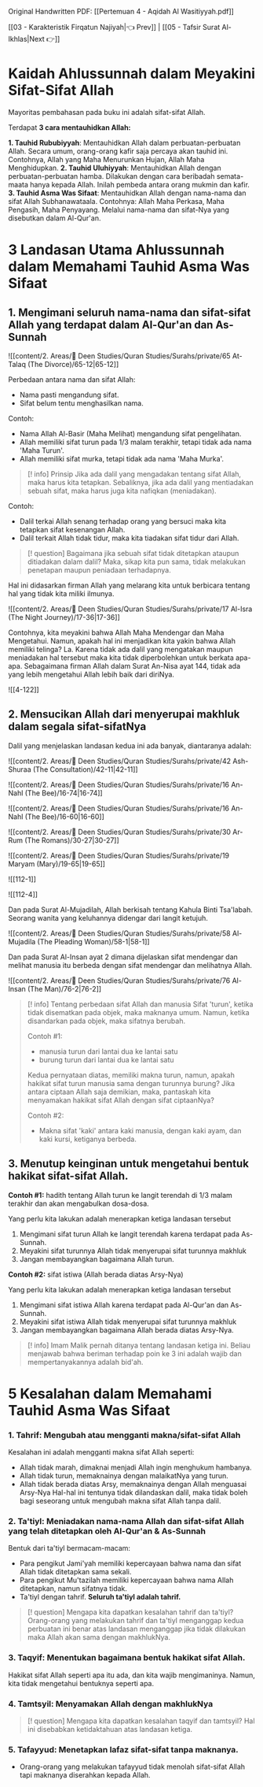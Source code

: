 Original Handwritten PDF: [[Pertemuan 4 - Aqidah Al Wasitiyyah.pdf]]

[[03 - Karakteristik Firqatun Najiyah|👈 Prev]] | [[05 - Tafsir Surat Al-Ikhlas|Next 👉]]

# Kaidah Ahlussunnah dalam Meyakini Sifat-Sifat Allah

Mayoritas pembahasan pada buku ini adalah sifat-sifat Allah.

Terdapat **3 cara mentauhidkan Allah:**

**1. Tauhid Rububiyyah**: Mentauhidkan Allah dalam perbuatan-perbuatan Allah. Secara umum, orang-orang kafir saja percaya akan tauhid ini. Contohnya, Allah yang Maha Menurunkan Hujan, Allah Maha Menghidupkan.
**2. Tauhid Uluhiyyah**: Mentauhidkan Allah dengan perbuatan-perbuatan hamba. Dilakukan dengan cara beribadah semata-maata hanya kepada Allah. Inilah pembeda antara orang mukmin dan kafir.
**3. Tauhid Asma Was Sifaat**: Mentauhidkan Allah dengan nama-nama dan sifat Allah Subhanawataala. Contohnya: Allah Maha Perkasa, Maha Pengasih, Maha Penyayang. Melalui nama-nama dan sifat-Nya yang disebutkan dalam Al-Qur'an.

# 3 Landasan Utama Ahlussunnah dalam Memahami Tauhid Asma Was Sifaat

## 1. Mengimani seluruh nama-nama dan sifat-sifat Allah yang terdapat dalam Al-Qur'an dan As-Sunnah

![[content/2. Areas/🕋 Deen Studies/Quran Studies/Surahs/private/65 At-Talaq (The Divorce)/65-12|65-12]]

Perbedaan antara nama dan sifat Allah:
- Nama pasti mengandung sifat.
- Sifat belum tentu menghasilkan nama.

Contoh:
- Nama Allah Al-Basir (Maha Melihat) mengandung sifat pengelihatan.
- Allah memiliki sifat turun pada 1/3 malam terakhir, tetapi tidak ada nama 'Maha Turun'.
- Allah memiliki sifat murka, tetapi tidak ada nama 'Maha Murka'.

> [! info] Prinsip
> Jika ada dalil yang mengadakan tentang sifat Allah, maka harus kita tetapkan. Sebaliknya, jika ada dalil yang mentiadakan sebuah sifat, maka harus juga kita nafiqkan (meniadakan).

Contoh:
- Dalil terkai Allah senang terhadap orang yang bersuci maka kita tetapkan sifat kesenangan Allah.
- Dalil terkait Allah tidak tidur, maka kita tiadakan sifat tidur dari Allah.

> [! question] Bagaimana jika sebuah sifat tidak ditetapkan ataupun ditiadakan dalam dalil?
> Maka, sikap kita pun sama, tidak melakukan penetapan maupun peniadaan terhadapnya.

Hal ini didasarkan firman Allah yang melarang kita untuk berbicara tentang hal yang tidak kita miliki ilmunya.

![[content/2. Areas/🕋 Deen Studies/Quran Studies/Surahs/private/17 Al-Isra (The Night Journey)/17-36|17-36]]

Contohnya, kita meyakini bahwa Allah Maha Mendengar dan Maha Mengetahui. Namun, apakah hal ini menjadikan kita yakin bahwa Allah memiliki telinga? La. Karena tidak ada dalil yang mengatakan maupun meniadakan hal tersebut maka kita tidak diperbolehkan untuk berkata apa-apa. Sebagaimana firman Allah dalam Surat An-Nisa ayat 144, tidak ada yang lebih mengetahui Allah lebih baik dari diriNya.

![[4-122]]

## 2. Mensucikan Allah dari menyerupai makhluk dalam segala sifat-sifatNya 

Dalil yang menjelaskan landasan kedua ini ada banyak, diantaranya adalah:

![[content/2. Areas/🕋 Deen Studies/Quran Studies/Surahs/private/42 Ash-Shuraa (The Consultation)/42-11|42-11]]

![[content/2. Areas/🕋 Deen Studies/Quran Studies/Surahs/private/16 An-Nahl (The Bee)/16-74|16-74]]

![[content/2. Areas/🕋 Deen Studies/Quran Studies/Surahs/private/16 An-Nahl (The Bee)/16-60|16-60]]

![[content/2. Areas/🕋 Deen Studies/Quran Studies/Surahs/private/30 Ar-Rum (The Romans)/30-27|30-27]]

![[content/2. Areas/🕋 Deen Studies/Quran Studies/Surahs/private/19 Maryam (Mary)/19-65|19-65]]

![[112-1]]

![[112-4]]

Dan pada Surat Al-Mujadilah, Allah berkisah tentang Kahula Binti Tsa'labah. Seorang wanita yang keluhannya didengar dari langit ketujuh.

![[content/2. Areas/🕋 Deen Studies/Quran Studies/Surahs/private/58 Al-Mujadila (The Pleading Woman)/58-1|58-1]]

Dan pada Surat Al-Insan ayat 2 dimana dijelaskan sifat mendengar dan melihat manusia itu berbeda dengan sifat mendengar dan melihatnya Allah.

![[content/2. Areas/🕋 Deen Studies/Quran Studies/Surahs/private/76 Al-Insan (The Man)/76-2|76-2]]

> [! info] Tentang perbedaan sifat Allah dan manusia
> Sifat 'turun', ketika tidak disematkan pada objek, maka maknanya umum. Namun, ketika disandarkan pada objek, maka sifatnya berubah. 
> 
> Contoh #1: 
> - manusia turun dari lantai dua ke lantai satu
> - burung turun dari lantai dua ke lantai satu
> 
> Kedua pernyataan diatas, memiliki makna turun, namun, apakah hakikat sifat turun manusia sama dengan turunnya burung? Jika antara ciptaan Allah saja demikian, maka, pantaskah kita menyamakan hakikat sifat Allah dengan sifat ciptaanNya?
>
> Contoh #2:
> - Makna sifat 'kaki' antara kaki manusia, dengan kaki ayam, dan kaki kursi, ketiganya berbeda.

## 3. Menutup keinginan untuk mengetahui bentuk hakikat sifat-sifat Allah.

**Contoh #1:** hadith tentang Allah turun ke langit terendah di 1/3 malam terakhir dan akan mengabulkan dosa-dosa.

Yang perlu kita lakukan adalah menerapkan ketiga landasan tersebut
1. Mengimani sifat turun Allah ke langit terendah karena terdapat pada As-Sunnah.
2. Meyakini sifat turunnya Allah tidak menyerupai sifat turunnya makhluk
3. Jangan membayangkan bagaimana Allah turun.

**Contoh #2:** sifat istiwa (Allah berada diatas Arsy-Nya)

Yang perlu kita lakukan adalah menerapkan ketiga landasan tersebut
1. Mengimani sifat istiwa Allah karena terdapat pada Al-Qur'an dan As-Sunnah.
2. Meyakini sifat istiwa Allah tidak menyerupai sifat turunnya makhluk
3. Jangan membayangkan bagaimana Allah berada diatas Arsy-Nya.

> [! info] 
> Imam Malik pernah ditanya tentang landasan ketiga ini. Beliau menjawab bahwa beriman terhadap poin ke 3 ini adalah wajib dan mempertanyakannya adalah bid'ah.

# 5 Kesalahan dalam Memahami Tauhid Asma Was Sifaat

### 1. Tahrif: Mengubah atau mengganti makna/sifat-sifat Allah
Kesalahan ini adalah mengganti makna sifat Allah seperti:
- Allah tidak marah, dimaknai menjadi Allah ingin menghukum hambanya.
- Allah tidak turun, memaknainya dengan malaikatNya yang turun.
- Allah tidak berada diatas Arsy, memaknainya dengan Allah menguasai Arsy-Nya
Hal-hal ini tentunya tidak dilandaskan dalil, maka tidak boleh bagi seseorang untuk mengubah makna sifat Allah tanpa dalil.
### 2. Ta'tiyl: Meniadakan nama-nama Allah dan sifat-sifat Allah yang telah ditetapkan oleh Al-Qur'an & As-Sunnah
Bentuk dari ta'tiyl bermacam-macam:
- Para pengikut Jami'yah memiliki kepercayaan bahwa nama dan sifat Allah tidak ditetapkan sama sekali.
- Para pengikut Mu'tazilah memiliki kepercayaan bahwa nama Allah ditetapkan, namun sifatnya tidak. 
- Ta'tiyl dengan tahrif. **Seluruh ta'tiyl adalah tahrif.** 

> [! question] Mengapa kita dapatkan kesalahan tahrif dan ta'tiyl?
> Orang-orang yang melakukan tahrif dan ta'tiyl menganggap kedua perbuatan ini benar atas landasan menganggap jika tidak dilakukan maka Allah akan sama dengan makhlukNya.
### 3. Taqyif: Menentukan bagaimana bentuk hakikat sifat Allah.
Hakikat sifat Allah seperti apa itu ada, dan kita wajib mengimaninya. Namun, kita tidak mengetahui bentuknya seperti apa.
### 4. Tamtsyil: Menyamakan Allah dengan makhlukNya

> [! question] Mengapa kita dapatkan kesalahan taqyif dan tamtsyil?
> Hal ini disebabkan ketidaktahuan atas landasan ketiga. 
### 5. Tafayyud: Menetapkan lafaz sifat-sifat tanpa maknanya.
- Orang-orang yang melakukan tafayyud tidak menolah sifat-sifat Allah tapi maknanya diserahkan kepada Allah.